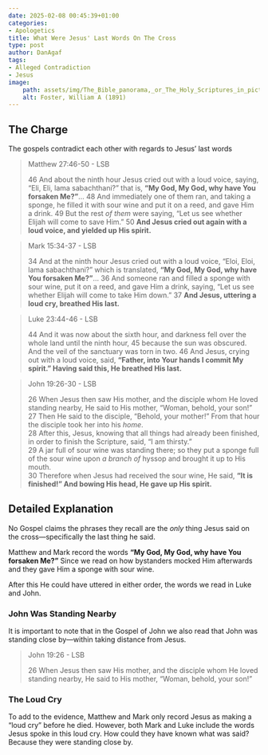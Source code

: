 ```yaml
---
date: 2025-02-08 00:45:39+01:00
categories:
- Apologetics
title: What Were Jesus' Last Words On The Cross
type: post
author: DanAgaf
tags:
- Alleged Contradiction
- Jesus
image:
    path: assets/img/The_Bible_panorama,_or_The_Holy_Scriptures_in_picture_and_story_(1891)_(14598401208).jpg
    alt: Foster, William A (1891)
---
```



## The Charge




The gospels contradict each other with regards to Jesus’ last words





> Matthew 27:46-50 - LSB  
> 
> 46 And about the ninth hour Jesus cried out with a loud voice, saying, “Eli, Eli, lama sabachthani?” that is, **“My God, My God, why have You forsaken Me?”**… 48 And immediately one of them ran, and taking a sponge, he filled it with sour wine and put it on a reed, and gave Him a drink. 49 But the rest *of them* were saying, “Let us see whether Elijah will come to save Him.” 50 **And Jesus cried out again with a loud voice, and yielded up His spirit.**

> Mark 15:34-37 - LSB
>
> 34 And at the ninth hour Jesus cried out with a loud voice, “Eloi, Eloi, lama sabachthani?” which is translated, **“My God, My God, why have You forsaken Me?”**… 36 And someone ran and filled a sponge with sour wine, put it on a reed, and gave Him a drink, saying, “Let us see whether Elijah will come to take Him down.” 37 **And Jesus, uttering a loud cry, breathed His last.** 

> Luke 23:44-46 - LSB
>
> 44 And it was now about the sixth hour, and darkness fell over the whole land until the ninth hour, 45 because the sun was obscured. And the veil of the sanctuary was torn in two. 46 And Jesus, crying out with a loud voice, said, **“Father, into Your hands I commit My spirit.” Having said this, He breathed His last.**

> John 19:26-30 - LSB
>
> 26 When Jesus then saw His mother, and the disciple whom He loved standing nearby, He said to His mother, “Woman, behold, your son!”  
> 27 Then He said to the disciple, “Behold, your mother!” From that hour the disciple took her into his *home*.  
> 28 After this, Jesus, knowing that all things had already been finished, in order to finish the Scripture, said, “I am thirsty.”  
> 29 A jar full of sour wine was standing there; so they put a sponge full of the sour wine upon *a branch of* hyssop and brought it up to His mouth.  
> 30 Therefore when Jesus had received the sour wine, He said, **“It is finished!” And bowing His head, He gave up His spirit.**

## Detailed Explanation

No Gospel claims the phrases they recall are the *only* thing Jesus said on the cross—specifically the last thing he said.

Matthew and Mark record the words **“My God, My God, why have You forsaken Me?”** Since we read on how bystanders mocked Him afterwards and they gave Him a sponge with sour wine.

After this He could have uttered in either order, the words we read in Luke and John.


### John Was Standing Nearby

It is important to note that in the Gospel of John we also read that John was standing close by—within taking distance from Jesus.


> John 19:26 - LSB
>
> 26 When Jesus then saw His mother, and the disciple whom He loved standing nearby, He said to His mother, “Woman, behold, your son!”



### The Loud Cry


To add to the evidence, Matthew and Mark only record Jesus as making a “loud cry” before he died. However, both Mark and Luke include the words Jesus spoke in this loud cry. How could they have known what was said? Because they were standing close by.

